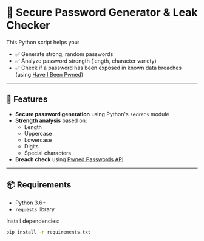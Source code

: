 # 🔐 Secure Password Generator & Leak Checker

This Python script helps you:

- ✅ Generate strong, random passwords
- ✅ Analyze password strength (length, character variety)
- ✅ Check if a password has been exposed in known data breaches (using [Have I Been Pwned](https://haveibeenpwned.com/))

---

## 🚀 Features

- **Secure password generation** using Python's `secrets` module
- **Strength analysis** based on:
  - Length
  - Uppercase
  - Lowercase
  - Digits
  - Special characters
- **Breach check** using [Pwned Passwords API](https://haveibeenpwned.com/API/v3#PwnedPasswords)

---

## 📦 Requirements

- Python 3.6+
- `requests` library

Install dependencies:

```bash
pip install -r requirements.txt
